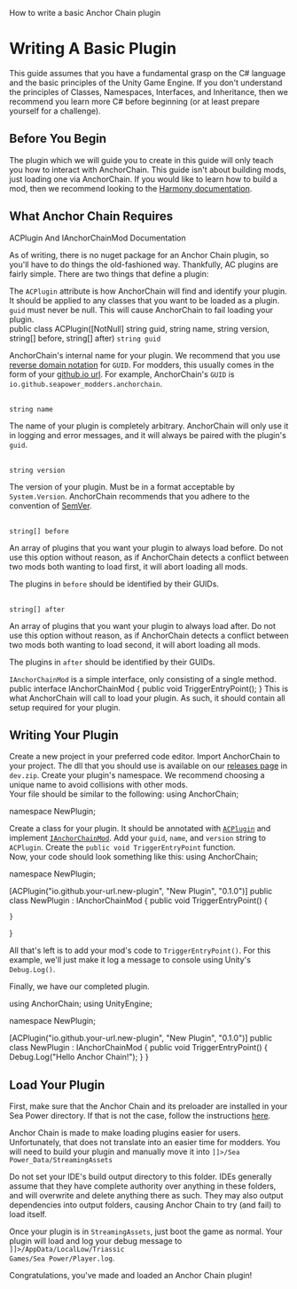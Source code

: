 <link-summary>How to write a basic Anchor Chain plugin</link-summary>

# Writing A Basic Plugin

<note>
This guide assumes that you have a fundamental grasp on the C# language and the basic principles of the Unity Game Engine.
If you don't understand the principles of Classes, Namespaces, Interfaces, and Inheritance, then we recommend you learn more C# before beginning (or at least prepare yourself for a challenge).
</note>

## Before You Begin

The plugin which we will guide you to create in this guide will only teach you how to interact with AnchorChain.
This guide isn't about building mods, just loading one via AnchorChain.
If you would like to learn how to build a mod, then we recommend looking to the 
<a href="https://harmony.pardeike.net/">Harmony documentation</a>.

## What Anchor Chain Requires
<link-summary>ACPlugin And IAnchorChainMod Documentation</link-summary>

As of writing, there is no nuget package for an Anchor Chain plugin, so you'll have to do things the old-fashioned way.
Thankfully, AC plugins are fairly simple.
There are two things that define a plugin:
<tabs>

<tab title="The ACPlugin Attribute" id="ACPlugin">
The <code>ACPlugin</code> <tooltip term="Attribute">attribute</tooltip> is how AnchorChain will find and identify your plugin.
It should be applied to any classes that you want to be loaded as a plugin.
<warning><code>guid</code> must never be null. This will cause AnchorChain to fail loading your plugin.</warning>

<br/>

<code-block lang="C#">
public class ACPlugin([NotNull] string guid, string name, string version, string[] before, string[] after)
</code-block>

<procedure title="Arguments" collapsible="true" type="choices">


<step>
<code>string guid</code>  

AnchorChain's internal name for your plugin.
We recommend that you use <a href="https://en.wikipedia.org/wiki/Reverse_domain_name_notation">reverse domain notation</a> for <code>GUID</code>.
For modders, this usually comes in the form of your <a href="https://tomcam.github.io/least-github-pages/github-pages-url.html">github.io url</a>.
For example, AnchorChain's <code>GUID</code> is <code>io.github.seapower_modders.anchorchain</code>.
</step>

<br/>

<step>
<code>string name</code> 

The name of your plugin is completely arbitrary. 
AnchorChain will only use it in logging and error messages, and it will always be paired with the plugin's <code>guid</code>.
</step>

<br/>

<step>
<code>string version</code> 

The version of your plugin.
Must be in a format acceptable by <code lang="C#">System.Version</code>. 
AnchorChain recommends that you adhere to the convention of <a href="https://semver.org/">SemVer</a>.
</step>

<br/>

<step>
<code>string[] before</code> 

An array of plugins that you want your plugin to always load before.
Do not use this option without reason, as if AnchorChain detects a conflict between two mods both wanting to load first, it will abort loading all mods.

The plugins in <code>before</code> should be identified by their GUIDs.
</step>

<br/>

<step>
<code>string[] after</code> 

An array of plugins that you want your plugin to always load after.
Do not use this option without reason, as if AnchorChain detects a conflict between two mods both wanting to load second, it will abort loading all mods.

The plugins in <code>after</code> should be identified by their GUIDs.
</step>

</procedure>
</tab>

<tab title="The IAnchorChainMod Interface" id="IACMod">
<code>IAnchorChainMod</code> is a simple interface, only consisting of a single method.
<br/>
<code-block lang="C#">
public interface IAnchorChainMod { public void TriggerEntryPoint(); }
</code-block> 

<procedure title="TriggerEntryPoint()" collapsible="true">
This is what AnchorChain will call to load your plugin. As such, it should contain all setup required for your plugin.
</procedure>
</tab>

</tabs>

## Writing Your Plugin

<procedure>
<step>
Create a new project in your preferred code editor.
</step>
<step>
Import AnchorChain to your project. 
The dll that you should use is available on our <a href="https://github.com/SeaPower-Modders/AnchorChain/releases" nullable="true">releases page</a> in <code>dev.zip</code>.
</step>
<step>
Create your plugin's namespace. We recommend choosing a unique name to avoid collisions with other mods.
</step>

<br/>
Your file should be similar to the following:

<code-block lang="C#">
using AnchorChain;

namespace NewPlugin;
</code-block>

<step>
Create a class for your plugin. It should be annotated with <a href="Writing-A-Basic-Plugin.md#ACPlugin"><code>ACPlugin</code></a> 
and implement <a href="Writing-A-Basic-Plugin.md#IACMod"><code>IAnchorChainMod</code></a>.
</step>
<step>
Add your <code>guid</code>, <code>name</code>, and <code>version</code> string to <code>ACPlugin</code>.
</step>
<step>
Create the <code>public void TriggerEntryPoint</code> function.
</step>

<br/>
Now, your code should look something like this:

<code-block lang="C#">
using AnchorChain;

namespace NewPlugin;

[ACPlugin("io.github.your-url.new-plugin", "New Plugin", "0.1.0")]
public class NewPlugin : IAnchorChainMod {
    public void TriggerEntryPoint() { 
        
    }
}
</code-block>

<step>
All that's left is to add your mod's code to <code>TriggerEntryPoint()</code>. 
For this example, we'll just make it log a message to console using Unity's <code>Debug.Log()</code>.
</step>

Finally, we have our completed plugin.

<code-block lang="C#">
using AnchorChain;
using UnityEngine;

namespace NewPlugin;

[ACPlugin("io.github.your-url.new-plugin", "New Plugin", "0.1.0")]
public class NewPlugin : IAnchorChainMod {
    public void TriggerEntryPoint() {
        Debug.Log("Hello Anchor Chain!");
    }
}
</code-block>
</procedure>

## Load Your Plugin

First, make sure that the Anchor Chain and its preloader are installed in your Sea Power directory.
If that is not the case, follow the instructions 
<a href="Install-Anchor-Chain.md">here</a>.

Anchor Chain is made to make loading plugins easier for users.
Unfortunately, that does not translate into an easier time for modders.
You will need to build your plugin and manually move it into <code><![CDATA[<Sea Power>]]>/Sea Power_Data/StreamingAssets</code>

<warning>
Do not set your IDE's build output directory to this folder. 
IDEs generally assume that they have complete authority over anything in these folders, and will overwrite and delete anything there as such.
They may also output dependencies into output folders, causing Anchor Chain to try (and fail) to load itself.
</warning>

Once your plugin is in <code>StreamingAssets</code>, just boot the game as normal. 
Your plugin will load and log your debug message to <code><![CDATA[<your user directory>]]>/AppData/LocalLow/Triassic Games/Sea Power/Player.log</code>.

Congratulations, you've made and loaded an Anchor Chain plugin!
